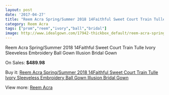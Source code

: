 ```yaml
---
layout: post
date: '2017-04-27'
title: "Reem Acra Spring/Summer 2018 14Faithful Sweet Court Train Tulle Ivory Sleeveless Embroidery Ball Gown Illusion Bridal Gown"
category: Reem Acra
tags: ["prom","reem","ivory","ball","bridal"]
image: http://www.idealgown.com/17942-thickbox_default/reem-acra-spring-summer-2018-14faithful-sweet-court-train-tulle-ivory-sleeveless-embroidery-ball-gown-illusion-bridal-gown.jpg
---
```

Reem Acra Spring/Summer 2018 14Faithful Sweet Court Train Tulle Ivory Sleeveless Embroidery Ball Gown Illusion Bridal Gown

On Sales: **$489.98**
<a href="https://www.idealgown.com/en/reem-acra/6961-reem-acra-spring-summer-2018-14faithful-sweet-court-train-tulle-ivory-sleeveless-embroidery-ball-gown-illusion-bridal-gown.html"><amp-img layout="responsive" width="600" height="600" src="//www.idealgown.com/17942-thickbox_default/reem-acra-spring-summer-2018-14faithful-sweet-court-train-tulle-ivory-sleeveless-embroidery-ball-gown-illusion-bridal-gown.jpg" alt="Reem Acra Spring/Summer 2018 14Faithful Sweet Court Train Tulle Ivory Sleeveless Embroidery Ball Gown Illusion Bridal Gown 0" /></a>
<a href="https://www.idealgown.com/en/reem-acra/6961-reem-acra-spring-summer-2018-14faithful-sweet-court-train-tulle-ivory-sleeveless-embroidery-ball-gown-illusion-bridal-gown.html"><amp-img layout="responsive" width="600" height="600" src="//www.idealgown.com/17943-thickbox_default/reem-acra-spring-summer-2018-14faithful-sweet-court-train-tulle-ivory-sleeveless-embroidery-ball-gown-illusion-bridal-gown.jpg" alt="Reem Acra Spring/Summer 2018 14Faithful Sweet Court Train Tulle Ivory Sleeveless Embroidery Ball Gown Illusion Bridal Gown 1" /></a>

Buy it: [Reem Acra Spring/Summer 2018 14Faithful Sweet Court Train Tulle Ivory Sleeveless Embroidery Ball Gown Illusion Bridal Gown](https://www.idealgown.com/en/reem-acra/6961-reem-acra-spring-summer-2018-14faithful-sweet-court-train-tulle-ivory-sleeveless-embroidery-ball-gown-illusion-bridal-gown.html "Reem Acra Spring/Summer 2018 14Faithful Sweet Court Train Tulle Ivory Sleeveless Embroidery Ball Gown Illusion Bridal Gown")

View more: [Reem Acra](https://www.idealgown.com/en/126-reem-acra "Reem Acra")